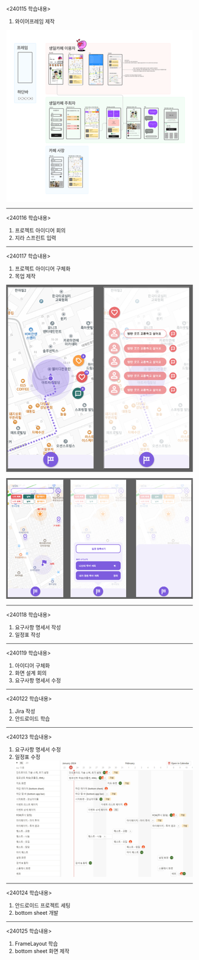 <240115 학습내용>
1. 와이어프레임 제작

![와이어프레임](./wireframe.png)

---

<240116 학습내용>
1. 프로젝트 아이디어 회의
2. 지라 스프린트 입력

---

<240117 학습내용>
1. 프로젝트 아이디어 구체화
2. 목업 제작

![목업1](./image1.png)

![목업2](./image2.png)

---

<240118 학습내용>
1. 요구사항 명세서 작성
2. 일정표 작성

---

<240119 학습내용>
1. 아이디어 구체화
2. 화면 설계 회의
3. 요구사항 명세서 수정

---

<240122 학습내용>
1. Jira 작성
2. 안드로이드 학습

---

<240123 학습내용>
1. 요구사항 명세서 수정
2. 일정표 수정
![일정표](./img1.png)

---

<240124 학습내용>
1. 안드로이드 프로젝트 세팅
2. bottom sheet 개발

---

<240125 학습내용>
1. FrameLayout 학습
2. bottom sheet 화면 제작
